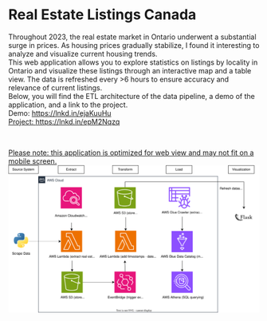 <h1>Real Estate Listings Canada</h1>

<p>
Throughout 2023, the real estate market in Ontario underwent a substantial surge in prices. As housing prices gradually stabilize, I found it interesting to analyze and visualize current housing trends.
</br>
This web application allows you to explore statistics on listings by locality in Ontario and visualize these listings through an interactive map and a table view. The data is refreshed every >6 hours to ensure accuracy and relevance of current listings.
</br>
Below, you will find the ETL architecture of the data pipeline, a demo of the application, and a link to the project.
</br>
Demo: <a href="https://lnkd.in/ejaKuuHu">https://lnkd.in/ejaKuuHu
</br>
Project: <a href="https://lnkd.in/epM2Nqzq">https://lnkd.in/epM2Nqzq
</p>

</br>

Please note: this application is optimized for web view and may not fit on a mobile screen.
![Alt Text](https://github.com/alianwar3/real-estate-listings-canada/blob/master/static/aws-architecture.svg)
